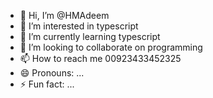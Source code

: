 - 👋 Hi, I’m @HMAdeem
- 👀 I’m interested in typescript
- 🌱 I’m currently learning typescript
- 💞️ I’m looking to collaborate on programming
- 📫 How to reach me 00923433452325
- 😄 Pronouns: ...
- ⚡ Fun fact: ...

<!---
HMAdeem/HMAdeem is a ✨ special ✨ repository because its `README.md` (this file) appears on your GitHub profile.
You can click the Preview link to take a look at your changes.
--->
